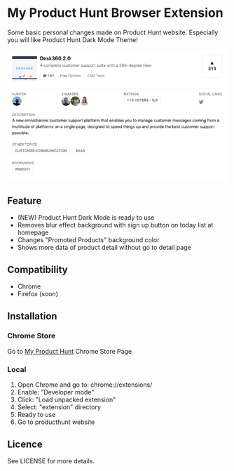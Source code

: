 # My Product Hunt Browser Extension
Some basic personal changes made on Product Hunt website. Especially you will like Product Hunt Dark Mode Theme!

![screenshot](https://raw.githubusercontent.com/uretgec/my-product-hunt/develop/screenshots/my-product-hunt-more-data.png)

## Feature
- (NEW) Product Hunt Dark Mode is ready to use
- Removes blur effect background with sign up button on today list at homepage
- Changes "Promoted Products" background color
- Shows more data of product detail without go to detail page

## Compatibility
- Chrome
- Firefox (soon)

## Installation

### Chrome Store

Go to [My Product Hunt](https://chrome.google.com/webstore/detail/jbchipnpikoidnjdgmjdipiandcjhilp) Chrome Store Page

### Local

1. Open Chrome and go to: chrome://extensions/
2. Enable: "Developer mode"
3. Click: "Load unpacked extension"
4. Select: "extension" directory
5. Ready to use
6. Go to producthunt website

## Licence
See LICENSE for more details.